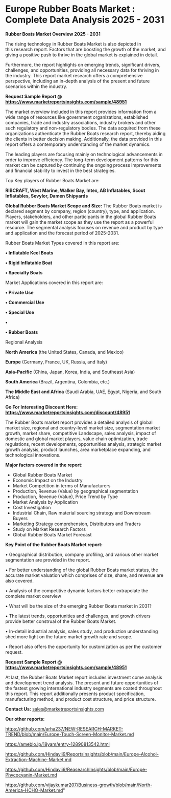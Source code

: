 # Europe Rubber Boats Market : Complete Data Analysis 2025 - 2031

<Strong> Rubber Boats Market Overview 2025 - 2031</strong>

The rising technology in Rubber Boats Market is also depicted in this research report. Factors that are boosting the growth of the market, and giving a positive push to thrive in the global market is explained in detail.

Furthermore, the report highlights on emerging trends, significant drivers, challenges, and opportunities, providing all necessary data for thriving in the industry. This report market research offers a comprehensive perspective, including an in-depth analysis of the present and future scenarios within the industry.

<strong>Request Sample Report @ <a href=https://www.marketreportsinsights.com/sample/48951>https://www.marketreportsinsights.com/sample/48951</a></strong>

The market overview included in this report provides information from a wide range of resources like government organizations, established companies, trade and industry associations, industry brokers and other such regulatory and non-regulatory bodies. The data acquired from these organizations authenticate the Rubber Boats research report, thereby aiding the clients in better decision making. Additionally, the data provided in this report offers a contemporary understanding of the market dynamics.

The leading players are focusing mainly on technological advancements in order to improve efficiency. The long-term development patterns for this market can be captured by continuing the ongoing process improvements and financial stability to invest in the best strategies.

Top Key players of Rubber Boats Market are:

<strong>RIBCRAFT, West Marine, Walker Bay, Intex, AB Inflatables, Scout Inflatables, Sevylor, Damen Shipyards</strong>

<strong><b>Global Rubber Boats Market Scope and Size:</b></strong>
The Rubber Boats market is declared segment by company, region (country), type, and application. Players, stakeholders, and other participants in the global Rubber Boats market will gain the market scope as they use the report as a powerful resource. The segmental analysis focuses on revenue and product by type and application and the forecast period of 2025-2031.

Rubber Boats Market Types covered in this report are:

<strong>•  Inflatable Keel Boats

•  Rigid Inflatable Boat

•  Specialty Boats</strong>

Market Applications covered in this report are:

<strong>•  Private Use

•  Commercial Use

•  Special Use

•  

•  Rubber Boats</strong> 

Regional Analysis

<strong>North America</strong> (the United States, Canada, and Mexico)

<strong>Europe</strong> (Germany, France, UK, Russia, and Italy)

<strong>Asia-Pacific</strong> (China, Japan, Korea, India, and Southeast Asia)

<strong>South America</strong> (Brazil, Argentina, Colombia, etc.)

<strong>The Middle East and Africa</strong> (Saudi Arabia, UAE, Egypt, Nigeria, and South Africa)

<strong>Go For Interesting Discount Here: <a href=https://www.marketreportsinsights.com/discount/48951>https://www.marketreportsinsights.com/discount/48951</a></strong>

The Rubber Boats market report provides a detailed analysis of global market size, regional and country-level market size, segmentation market growth, market share, competitive Landscape, sales analysis, impact of domestic and global market players, value chain optimization, trade regulations, recent developments, opportunities analysis, strategic market growth analysis, product launches, area marketplace expanding, and technological innovations.

<strong><b>Major factors covered in the report:</b></strong>
<ul>
  <li>Global Rubber Boats Market </li>
  <li>Economic Impact on the Industry</li>
  <li>Market Competition in terms of Manufacturers</li>
  <li>Production, Revenue (Value) by geographical segmentation</li>
  <li>Production, Revenue (Value), Price Trend by Type</li>
  <li>Market Analysis by Application</li>
  <li>Cost Investigation</li>
  <li>Industrial Chain, Raw material sourcing strategy and Downstream Buyers</li>
  <li>Marketing Strategy comprehension, Distributors and Traders</li>
  <li>Study on Market Research Factors</li>
  <li>Global Rubber Boats Market Forecast</li>
</ul>

<strong><b>Key Point of the Rubber Boats Market report:</b></strong>

• Geographical distribution, company profiling, and various other market segmentation are provided in the report.

• For better understanding of the global Rubber Boats market status, the accurate market valuation which comprises of size, share, and revenue are also covered.

• Analysis of the competitive dynamic factors better extrapolate the complete market overview

• What will be the size of the emerging Rubber Boats market in 2031?

• The latest trends, opportunities and challenges, and growth drivers provide better construal of the Rubber Boats Market.

• In-detail industrial analysis, sales study, and production understanding shed more light on the future market growth rate and scope.

• Report also offers the opportunity for customization as per the customer request.

<strong>Request Sample Report @ <a href=https://www.marketreportsinsights.com/sample/48951>https://www.marketreportsinsights.com/sample/48951</a></strong>

At last, the Rubber Boats Market report includes investment come analysis and development trend analysis. The present and future opportunities of the fastest growing international industry segments are coated throughout this report. This report additionally presents product specification, manufacturing method, and product cost structure, and price structure.

<strong>Contact Us:</strong>
sales@marketreportsinsights.com

<strong>Our other reports:</strong>

<a href=https://github.com/arha237/NEW-RESEARCH-MARKET-TREND/blob/main/Europe-Touch-Screen-Monitor-Market.md>https://github.com/arha237/NEW-RESEARCH-MARKET-TREND/blob/main/Europe-Touch-Screen-Monitor-Market.md</a>

<a href=https://ameblo.jp/18yam/entry-12890813542.html>https://ameblo.jp/18yam/entry-12890813542.html</a>

<a href=https://github.com/Hindavii9/Reportsinsights/blob/main/Europe-Alcohol-Extraction-Machine-Market.md>https://github.com/Hindavii9/Reportsinsights/blob/main/Europe-Alcohol-Extraction-Machine-Market.md</a>

<a href=https://github.com/Hindavii9/ReasearchInsights/blob/main/Europe-Phycocyanin-Market.md>https://github.com/Hindavii9/ReasearchInsights/blob/main/Europe-Phycocyanin-Market.md</a>

<a href=https://github.com/vijaykumar207/Business-growth/blob/main/North-America-HCHO-Market.md>https://github.com/vijaykumar207/Business-growth/blob/main/North-America-HCHO-Market.md</a>"
